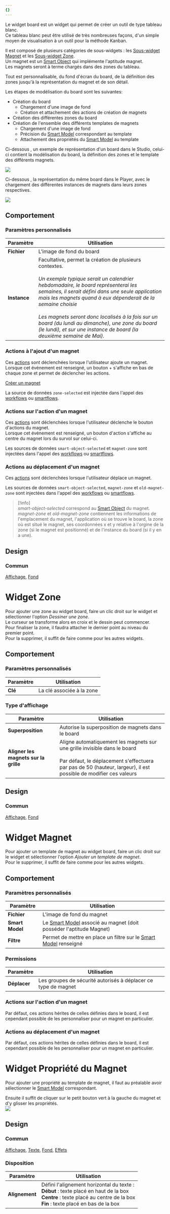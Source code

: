 ```yaml
---
{}
---
```

   
Le widget board est un widget qui permet de créer un outil de type tableau blanc.    
Ce tableau blanc peut être utilisé de très nombreuses façons, d'un simple moyen de visualisation à un outil pour la méthode Kanban.   
   
Il est composé de plusieurs catégories de sous-widgets : les [Sous-widget Magnet](#sous-widget-magnet) et les [Sous-widget Zone](#sous-widget-zone).   
Un magnet est un [Smart Object](../../_glossaire/Glossaire.md) qui implémente l'aptitude magnet.   
Les magnets seront à terme chargés dans des zones du tableau.   
   
Tout est personnalisable, du fond d'écran du board, de la définition des zones jusqu'à la représentation du magnet et de son détail.   
   
Les étapes de modélisation du board sont les suivantes:   
   
- Création du board   
	- Chargement d'une image de fond   
	- Création et attachement des actions de création de magnets   
- Création des différentes zones du board   
- Création de l'ensemble des différents templates de magnets   
	- Chargement d'une image de fond   
	- Précision du [Smart Model](../../_glossaire/Glossaire.md) correspondant au template   
	- Attachement des propriétés du [Smart Model](../../_glossaire/Glossaire.md) au template   
   
Ci-dessous , un exemple de représentation d'un board dans le Studio, celui-ci contient la modélisation du board, la définition des zones et le template des différents magnets.   
   
![](../../_assets/images/designer/designer-widget-board-sample-studio.png)   
   
Ci-dessous , la représentation du même board dans le Player, avec le chargement des différentes instances de magnets dans leurs zones respectives.    
   
![](../../_assets/images/designer/designer-board-sample.gif)   
   
## Comportement   
   
### Paramètres personnalisés   
   
| Paramètre   | Utilisation |   
| ----------- | ----------- |   
| **Fichier** |    L'image de fond du board         |   
| **Instance**            |  Facultative, permet la création de plusieurs contextes.<br/><br/>_Un exemple typique serait un calendrier hebdomadaire, le board représenterai les semaines, il serait défini dans une seule application mais les magnets quand à eux dépenderait de la semaine choisie<br/><br/> Les magnets seront donc localisés à la fois sur un board (du lundi au dimanche), une zone du board (le lundi), et sur une instance de board (la deuxième semaine de Mai)._        |   
   
### Actions à l'ajout d'un magnet   
   
Ces [actions](../../04%20-%20Cr%C3%A9er%20votre%20UI/3%20-%20Les%20widgets.md#actions-au-clic) sont déclenchées lorsque l'utilisateur ajoute un magnet.   
Lorsque cet événement est renseigné, un bouton + s'affiche en bas de chaque zone et permet de déclencher les actions.   
   
[Créer un magnet](../../05%20-%20Workflows%2C%20cr%C3%A9er%20votre%20logique%20m%C3%A9tier/Workflows%20typiques/Cr%C3%A9er%20un%20magnet.md)   
   
La source de données `zone-selected` est injectée dans l'appel des [workflows](../../_glossaire/Glossaire.md) ou [smartflows](../../_glossaire/Glossaire.md).   
   
### Actions sur l'action d'un magnet   
   
Ces [actions](../../04%20-%20Cr%C3%A9er%20votre%20UI/3%20-%20Les%20widgets.md#actions-au-clic) sont déclenchées lorsque l'utilisateur déclenche le bouton d'actions du magnet.   
Lorsque cet événement est renseigné, un bouton d'action s'affiche au centre du magnet lors du survol sur celui-ci.   
   
Les sources de données `smart-object-selected` et `magnet-zone` sont injectées dans l'appel des [workflows](../../_glossaire/Glossaire.md) ou [smartflows](../../_glossaire/Glossaire.md).   
   
### Actions au déplacement d'un magnet   
   
Ces [actions](../../04%20-%20Cr%C3%A9er%20votre%20UI/3%20-%20Les%20widgets.md#actions-au-clic) sont déclenchées lorsque l'utilisateur déplace un magnet.   
   
Les sources de données `smart-object-selected`, `magnet-zone` et `old-magnet-zone` sont injectées dans l'appel des [workflows](../../_glossaire/Glossaire.md) ou [smartflows](../../_glossaire/Glossaire.md).   
   
> [!info]    
> *smart-object-selected* correspond au [Smart Object](../../_glossaire/Glossaire.md) du magnet.   
> *magnet-zone* et *old-magnet-zone* contiennent les informations de l'emplacement du magnet, l'application où se trouve le board, la zone où est situé le magnet, ses coordonnées x et y relative à l'orgine de la zone (si le magnet est positionné) et de l'instance du board (si il y en a une).   
   
## Design   
   
### Commun   
   
[Affichage](../../04%20-%20Cr%C3%A9er%20votre%20UI/3%20-%20Les%20widgets.md#affichage), [Fond](../../04%20-%20Cr%C3%A9er%20votre%20UI/3%20-%20Les%20widgets.md#fond)   
   
# Widget Zone   
   
Pour ajouter une zone au widget board, faire un clic droit sur le widget et sélectionner l'option *Dessiner une zone*.   
Le curseur se transforme alors en croix et le dessin peut commencer.   
Pour finaliser la zone, il faudra attacher le dernier point au niveau du premier point.   
Pour la supprimer, il suffit de faire comme pour les autres widgets.   
   
## Comportement   
   
### Paramètres personnalisés   
   
| Paramètre | Utilisation               |   
| --------- | ------------------------- |   
| **Clé**   | La clé associée à la zone |   
   
### Type d'affichage   
   
| Paramètre         | Utilisation               |   
| ----------------- | ------------------------- |   
| **Superposition** | Autorise la superposition de magnets dans le board |   
| **Aligner les magnets sur la grille**                  |    Aligne automatiquement les magnets sur une grille invisible dans le board<br/><br/>Par défaut, le déplacement s'effectuera par pas de 50 (hauteur, largeur), il est possible de modifier ces valeurs                     |   
   
## Design   
   
### Commun   
[Affichage](../../04%20-%20Cr%C3%A9er%20votre%20UI/3%20-%20Les%20widgets.md#affichage), [Fond](../../04%20-%20Cr%C3%A9er%20votre%20UI/3%20-%20Les%20widgets.md#fond)   
   
# Widget Magnet   
   
Pour ajouter un template de magnet au widget board, faire un clic droit sur le widget et sélectionner l'option *Ajouter un template de magnet*.   
Pour le supprimer, il suffit de faire comme pour les autres widgets.   
   
## Comportement   
   
### Paramètres personnalisés   
   
| Paramètre       | Utilisation                                                        |   
| --------------- | ------------------------------------------------------------------ |   
| **Fichier**     | L'image de fond du magnet                                          |   
| **Smart Model** | Le [Smart Model](../../_glossaire/Glossaire.md) associé au magnet (doit posséder l'aptitude Magnet) |   
| **Filtre**            | Permet de mettre en place un filtre sur le [Smart Model](../../_glossaire/Glossaire.md) renseigné                       |                |                                                                    |   
   
### Permissions   
   
| Paramètre   | Utilisation               |   
| ----------- | ------------------------- |   
| **Déplacer** | Les groupes de sécurité autorisés à déplacer ce type de magnet |   
   
### Actions sur l'action d'un magnet   
   
Par défaut, ces actions hérites de celles définies dans le board, il est cependant possible de les personnaliser pour un magnet en particulier.   
   
### Actions au déplacement d'un magnet    
   
Par défaut, ces actions hérites de celles définies dans le board, il est cependant possible de les personnaliser pour un magnet en particulier.   
   
# Widget Propriété du Magnet   
   
Pour ajouter une propriété au template de magnet, il faut au préalable avoir sélectionner le [Smart Model](../../_glossaire/Glossaire.md) correspondant.   
   
Ensuite il suffit de cliquer sur le petit bouton vert à la gauche du magnet et d'y glisser les propriétés.   
![](../../_assets/images/designer/designer-magnet-properties.gif)   
   
## Design   
   
### Commun   
   
[Affichage](../../04%20-%20Cr%C3%A9er%20votre%20UI/3%20-%20Les%20widgets.md#affichage), [Texte](../../04%20-%20Cr%C3%A9er%20votre%20UI/3%20-%20Les%20widgets.md#texte), [Fond](../../04%20-%20Cr%C3%A9er%20votre%20UI/3%20-%20Les%20widgets.md#fond), [Effets](../../04%20-%20Cr%C3%A9er%20votre%20UI/3%20-%20Les%20widgets.md#effets)   
   
### Disposition   
   
| Paramètre       | Utilisation                                                                                                                                                                                                                                                                                                                                                                                                                |   
| --------------- | -------------------------------------------------------------------------------------------------------------------------------------------------------------------------------------------------------------------------------------------------------------------------------------------------------------------------------------------------------------------------------------------------------------------------- |   
| **Alignement**   | Défini l'alignement horizontal du texte :<br />**Début** : texte placé en haut de la box<br />**Centre** : texte placé au centre de la box<br />**Fin** : texte placé en bas de la box